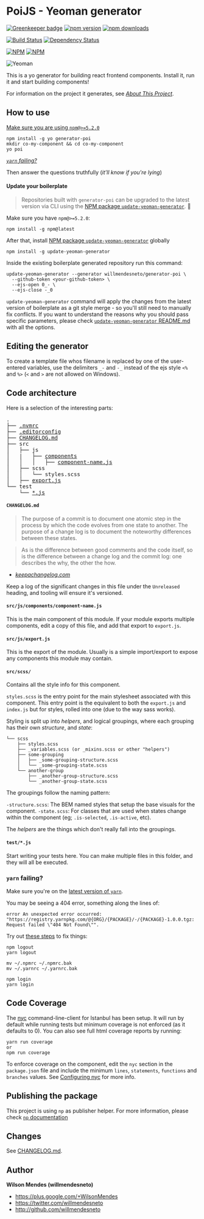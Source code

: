 # PoiJS - Yeoman generator

[![Greenkeeper badge](https://badges.greenkeeper.io/willmendesneto/generator-poi.svg)](https://greenkeeper.io/)
[![npm version](https://badge.fury.io/js/generator-poi.svg)](http://badge.fury.io/js/generator-poi) [![npm downloads](https://img.shields.io/npm/dm/generator-poi.svg)](https://npmjs.org/generator-poi)

[![Build Status](https://travis-ci.org/willmendesneto/generator-poi.svg?branch=master)](https://travis-ci.org/willmendesneto/generator-poi)
[![Dependency Status](https://david-dm.org/willmendesneto/generator-poi.svg)](https://david-dm.org/willmendesneto/generator-poi)

[![NPM](https://nodei.co/npm/generator-poi.png?downloads=true&downloadRank=true&stars=true)](https://npmjs.org/generator-poi)
[![NPM](https://nodei.co/npm-dl/generator-poi.png?height=3&months=3)](https://npmjs.org/generator-poi)

![Yeoman](./assets/yeoman-masthead.png)

This is a yo generator for building react frontend components. Install it, run it and start building components!

For information on the project it generates, see _[About This
Project](/app/templates/README.md#about-this-project)_.

## How to use

[Make sure you are using `npm@>=5.2.0`](https://docs.npmjs.com/getting-started/installing-node)

```
npm install -g yo generator-poi
mkdir co-my-component && cd co-my-component
yo poi
```

_[`yarn` failing?](#yarn-failing)_

Then answer the questions truthfully (_it'll know if you're lying_)

#### Update your boilerplate

> Repositories built with `generator-poi`
> can be upgraded to the latest version via CLI using the [NPM package `update-yeoman-generator`](https://github.com/willmendesneto/update-yeoman-generator). 🚀

Make sure you have `npm@>=5.2.0`:

```
npm install -g npm@latest
```

After that, install [NPM package `update-yeoman-generator`](https://github.com/willmendesneto/update-yeoman-generator) globally

```
npm install -g update-yeoman-generator
```

Inside the existing boilerplate generated repository run this command:

```
update-yeoman-generator --generator willmendesneto/generator-poi \
  --github-token <your-github-token> \
  --ejs-open 0_- \
  --ejs-close -_0
```

`update-yeoman-generator` command will apply the changes from the latest version of boilerplate as a git style merge - so you'll still need to manually fix conflicts. If you want to understand the reasons why you should pass specific parameters, please check [`update-yeoman-generator` README.md](<(https://github.com/willmendesneto/update-yeoman-generator)>) with all the options.

## Editing the generator

To create a template file whos filename is replaced by one of the user-entered
variables, use the delimiters `_-` and `-_` instead of the ejs style `<%` and
`%>` (`<` and `>` are not allowed on Windows).

## Code architecture

Here is a selection of the interesting parts:

<pre>
.
├── <a href="#nvmrc" title=".nvmrc file">.nvmrc</a>
├── <a href="#editorconfig" title=".editorconfig file">.editorconfig</a>
├── <a href="#changelog" title="changelog file">CHANGELOG.md</a>
├── src
│   ├── js
│   |   ├── <a href="#srccomponents" title="Description of components folder">components</a>
│   │   │   ├── <a href="#srcjscomponentscomponent-namejs" title="Description of component-name.js">component-name.js</a>
│   ├── scss
│   │   └── styles.scss
│   ├── <a href="#srcjsexportjs" title="Description of export.js">export.js</a>
└── test
    └── <a href="#testjs" title="Description of test files">*.js</a>
</pre>

#### `CHANGELOG.md`

> The purpose of a commit is to document one atomic step in the process by which
> the code evolves from one state to another.
> The purpose of a change log is to document the noteworthy differences between
> these states.

> As is the difference between good comments and the code itself,
> so is the difference between a change log and the commit log:
> one describes the why,
> the other the how.

- _[keepachangelog.com](http://keepachangelog.com/)_

Keep a log of the significant changes in this file under the `Unreleased`
heading,
and tooling will ensure it's versioned.

#### `src/js/components/component-name.js`

This is the main component of this module. If your module exports multiple
components, edit a copy of this file, and add that export to `export.js`.

#### `src/js/export.js`

This is the export of the module. Usually is a simple import/export to
expose any components this module may contain.

#### `src/scss/`

Contains all the style info for this component.

`styles.scss` is the entry point for the main stylesheet associated with this
component. This entry point is the equivalent to both the `export.js` and
`index.js` but for styles, rolled into one (due to the way sass works).

Styling is split up into _helpers_, and logical groupings, where each grouping
has their own _structure_, and _state_:

```
└── scss
    ├── styles.scss
    ├── _variables.scss (or _mixins.scss or other "helpers")
    ├── some-grouping
    │   ├── _some-grouping-structure.scss
    │   └── _some-grouping-state.scss
    └── another-group
        ├── _another-group-structure.scss
        └── _another-group-state.scss
```

The groupings follow the naming pattern:

`-structure.scss`: The BEM named styles that setup the base visuals for the
component.
`-state.scss`: For classes that are used when states change within the
component (eg; `.is-selected`, `.is-active`, etc).

The _helpers_ are the things which don't really fall into the groupings.

#### `test/*.js`

Start writing your tests here. You can make multiple files in this folder, and
they will all be executed.

### `yarn` failing?

Make sure you're on the [latest version of `yarn`](https://yarnpkg.com/en/docs/install).

You may be seeing a 404 error, something along the lines of:

```
error An unexpected error occurred: "https://registry.yarnpkg.com/@{ORG}/{PACKAGE}/-/{PACKAGE}-1.0.0.tgz: Request failed \"404 Not Found\"".
```

Try out [these steps](https://github.com/yarnpkg/yarn/issues/521#issuecomment-280565157) to fix things:

```shell
npm logout
yarn logout

mv ~/.npmrc ~/.npmrc.bak
mv ~/.yarnrc ~/.yarnrc.bak

npm login
yarn login
```

## Code Coverage

The [nyc](https://github.com/istanbuljs/nyc) command-line-client for Istanbul has been setup.
It will run by default while running tests but minimum coverage is not enforced (as it defaults to 0).
You can also see full html coverage reports by running:

```shell
yarn run coverage
or
npm run coverage
```

To enforce coverage on the component, edit the `nyc` section in the `package.json` file
and include the minimum `lines`, `statements`, `functions` and `branches` values.
See [Configuring nyc](https://github.com/istanbuljs/nyc#configuring-nyc) for more info.

## Publishing the package

This project is using `np` as publisher helper. For more information, please check [`np` documentation](https://github.com/sindresorhus/np#readme)

## Changes

See [CHANGELOG.md](./CHANGELOG.md).

## Author

**Wilson Mendes (willmendesneto)**

- <https://plus.google.com/+WilsonMendes>
- <https://twitter.com/willmendesneto>
- <http://github.com/willmendesneto>
